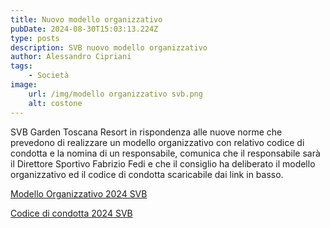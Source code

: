 ```yaml
---
title: Nuovo modello organizzativo
pubDate: 2024-08-30T15:03:13.224Z
type: posts
description: SVB nuovo modello organizzativo
author: Alessandro Cipriani
tags:
    - Società
image:
    url: /img/modello organizzativo svb.png
    alt: costone
---
```



SVB Garden Toscana Resort in rispondenza alle nuove norme che prevedono di realizzare un modello organizzativo con relativo codice di condotta e la nomina di un responsabile, comunica che il responsabile sarà il Direttore Sportivo Fabrizio Fedi e che il consiglio ha deliberato il modello organizzativo ed il codice di condotta scaricabile dai link in basso.

[Modello Organizzativo 2024 SVB](https://drive.google.com/file/d/1mlGfJafqNLHI4MWuG5vseEXfy29oaynf/view?usp=drive_link)

[Codice di condotta 2024 SVB](https://drive.google.com/file/d/1y7fNsbLqcFbM5RLf2rL6t5ya8pVr8cci/view?usp=drive_link)
